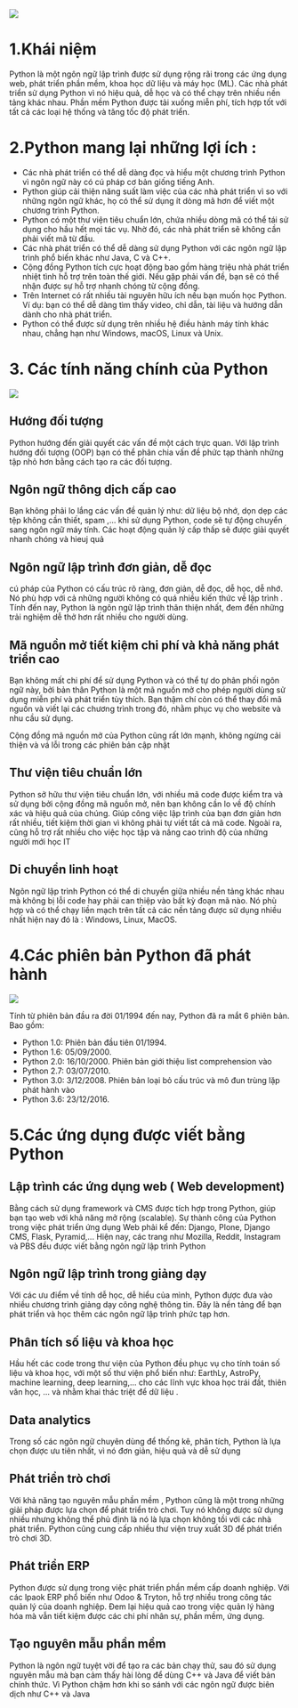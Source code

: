 <img src="https://mona.media/wp-content/uploads/2021/08/python.png">

# 1.Khái niệm
Python là một ngôn ngữ lập trình được sử dụng rộng rãi trong các ứng dụng web, phát triển phần mềm, khoa học dữ liệu và máy học (ML). Các nhà phát triển sử dụng Python vì nó hiệu quả, dễ học và có thể chạy trên nhiều nền tảng khác nhau. Phần mềm Python được tải xuống miễn phí, tích hợp tốt với tất cả các loại hệ thống và tăng tốc độ phát triển.
# 2.Python mang lại những lợi ích : 
- Các nhà phát triển có thể dễ dàng đọc và hiểu một chương trình Python vì ngôn ngữ này có cú pháp cơ bản giống tiếng Anh. 
- Python giúp cải thiện năng suất làm việc của các nhà phát triển vì so với những ngôn ngữ khác, họ có thể sử dụng ít dòng mã hơn để viết một chương trình Python.
- Python có một thư viện tiêu chuẩn lớn, chứa nhiều dòng mã có thể tái sử dụng cho hầu hết mọi tác vụ. Nhờ đó, các nhà phát triển sẽ không cần phải viết mã từ đầu.
- Các nhà phát triển có thể dễ dàng sử dụng Python với các ngôn ngữ lập trình phổ biến khác như Java, C và C++.
- Cộng đồng Python tích cực hoạt động bao gồm hàng triệu nhà phát triển nhiệt tình hỗ trợ trên toàn thế giới. Nếu gặp phải vấn đề, bạn sẽ có thể nhận được sự hỗ trợ nhanh chóng từ cộng đồng.
- Trên Internet có rất nhiều tài nguyên hữu ích nếu bạn muốn học Python. Ví dụ: bạn có thể dễ dàng tìm thấy video, chỉ dẫn, tài liệu và hướng dẫn dành cho nhà phát triển.
- Python có thể được sử dụng trên nhiều hệ điều hành máy tính khác nhau, chẳng hạn như Windows, macOS, Linux và Unix.
# 3. Các tính năng chính của Python
<img src="https://d1iv5z3ivlqga1.cloudfront.net/wp-content/uploads/2020/12/30152017/Python-Developers-Survey-by-JetBrains-1024x683.jpg">

## Hướng đối tượng
Python hướng đến giải quyết các vấn đề một cách trực quan. Với lập trình hướng đối tượng (OOP) bạn có thể phân chia vấn đề phức tạp thành những tập nhỏ hơn bằng cách  tạo ra các đối tượng.

## Ngôn ngữ thông dịch cấp cao
Bạn không phải lo lắng các vấn đề quản lý như: dữ liệu bộ nhớ, dọn dẹp các tệp không cần thiết, spam ,... khi sử dụng Python, code sẽ tự động chuyển sang ngôn ngữ máy tính. Các hoạt động quản lý cấp thấp sẽ được giải quyết nhanh chóng và hieuj quả 

## Ngôn ngữ lập trình đơn giản, dễ đọc
cú pháp của Python có cấu trúc rõ ràng, đơn giản, dễ đọc, dễ học, dễ nhớ. Nó phù hợp với cả những người không có quá nhiều kiến thức về lập trình . Tính đến nay, Python là ngôn ngữ lập trình thân thiện nhất, đem đến những trải nghiệm dễ thở hơn rất nhiều cho người dùng. 

## Mã nguồn mở tiết kiệm chi phí và khả năng phát triển cao
Bạn không mất chi phí để sử dụng Python và có thể tự do phân phối ngôn ngữ này, bởi bản thân Python là một mã nguồn mở cho phép người dùng sử dụng miễn phí và phát triển tùy thích. Bạn thậm chí còn có thể thay đổi mã nguồn và viết lại các chương trình trong đó, nhằm phục vụ cho website và nhu cầu sử dụng. 

Cộng đồng mã nguồn mở của Python cũng rất lớn mạnh, không ngừng cải thiện và vá lỗi trong các phiên bản cập nhật 

## Thư viện tiêu chuẩn lớn
Python sở hữu thư viện tiêu chuẩn lớn, với nhiều mã code được kiểm tra và sử dụng bởi cộng đồng mã nguồn mở, nên bạn không cần lo về độ chính xác và hiệu quả của chúng. Giúp công việc lập trình của bạn đơn giản hơn rất nhiều, tiết kiệm thời gian vì không phải tự viết tất cả mã code. Ngoài ra, cũng hỗ trợ rất nhiều cho việc học tập và nâng cao trình độ của những người mới học IT 

## Di chuyển linh hoạt
Ngôn ngữ lập trình Python có thể di chuyển giữa nhiều nền tảng khác nhau mà không bị lỗi code hay phải can thiệp vào bất kỳ đoạn mã nào. Nó phù hợp và có thể chạy liền mạch trên tất cả các nền tảng được sử dụng nhiều nhất hiện nay đó là : Windows, Linux, MacOS.

# 4.Các phiên bản Python đã phát hành
<img src="https://unitrain.edu.vn/wp-content/uploads/2021/06/TIMELINE.jpg">

Tính từ phiên bản đầu ra đời 01/1994 đến nay, Python đã ra mắt 6 phiên bản. Bao gồm: 
- Python 1.0: Phiên bản đầu tiên 01/1994.
- Python 1.6:  05/09/2000.
- Python 2.0: 16/10/2000. Phiên bản giới thiệu list comprehension vào 
- Python 2.7: 03/07/2010.
- Python 3.0: 3/12/2008. Phiên bản loại bỏ cấu trúc và mô đun trùng lặp phát hành vào 
- Python 3.6: 23/12/2016.
# 5.Các ứng dụng được viết bằng Python
## Lập trình các ứng dụng web ( Web development)
Bằng cách sử dụng framework và CMS được tích hợp trong Python, giúp bạn tạo web với khả năng mở rộng (scalable). Sự thành công của Python trong việc phát triển ứng dụng Web phải kể đến: Django, Plone, Django CMS, Flask, Pyramid,... Hiện nay, các trang như Mozilla, Reddit, Instagram và PBS đều được viết bằng ngôn ngữ lập trình Python
## Ngôn ngữ lập trình trong giảng dạy
Với các ưu điểm về tính dễ học, dễ hiểu của mình, Python được đưa vào nhiều chương trình giảng dạy công nghệ thông tin. Đây là nền tảng để bạn phát triển và học thêm các ngôn ngữ lập trình phức tạp hơn. 
## Phân tích số liệu và khoa học
Hầu hết các code trong thư viện của Python đều phục vụ cho tính toán số liệu và khoa học, với một số thư viện phổ biến như:  EarthLy,  AstroPy, machine learning, deep learning,... cho các lĩnh vực khoa học trái đất, thiên văn học, … và nhằm khai thác triệt để dữ liệu . 
## Data analytics
Trong số các ngôn ngữ chuyên dùng để thống kê, phân tích, Python là lựa chọn được ưu tiên nhất, vì nó đơn giản, hiệu quả và dễ sử dụng 
## Phát triển trò chơi
Với khả năng tạo nguyên mẫu phần mềm , Python cũng là một trong những giải pháp được lựa chọn để phát triển trò chơi. Tuy nó không được sử dụng nhiều nhưng không thể phủ định là nó là lựa chọn không tồi với các nhà phát triển. Python cũng cung cấp nhiều thư viện truy xuất 3D để phát triển trò chơi 3D.
## Phát triển ERP
Python được sử dụng trong việc phát triển phần mềm cấp doanh nghiệp. Với các lpaok ERP phổ biến như Odoo & Tryton, hỗ trợ nhiều trong công tác quản lý của doanh nghiệp. Đem lại hiệu quả cao trong việc quản lý hàng hóa mà vẫn tiết kiệm được các chi phí nhân sự, phần mềm, ứng dụng. 
## Tạo nguyên mẫu phần mềm
Python là ngôn ngữ tuyệt vời để tạo ra các bản chạy thử, sau đó sử dụng nguyên mẫu mà bạn cảm thấy hài lòng để dùng C++ và Java để viết bản chính thức. Vì Python chậm hơn khi so sánh với các ngôn ngữ được biên dịch như C++ và Java 
